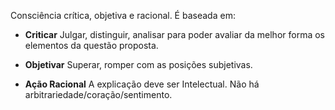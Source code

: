 Consciência crítica, objetiva e racional. É baseada em:

- **Criticar**
Julgar, distinguir, analisar para poder avaliar da melhor forma os elementos da questão proposta.

- **Objetivar**
Superar, romper com as posições subjetivas.

- **Ação Racional**
A explicação deve ser Intelectual. Não há arbitrariedade/coração/sentimento.